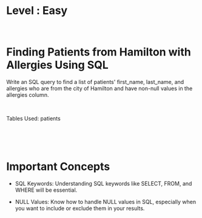 # Level : Easy

&nbsp;

# Finding Patients from Hamilton with Allergies Using SQL

Write an SQL query to find a list of patients' first_name, last_name, and allergies who are from the city of Hamilton and have non-null values in the allergies column.

&nbsp;

Tables Used: patients

&nbsp;

&nbsp;

# Important Concepts

- SQL Keywords: Understanding SQL keywords like SELECT, FROM, and WHERE will be essential.

- NULL Values: Know how to handle NULL values in SQL, especially when you want to include or exclude them in your results.
